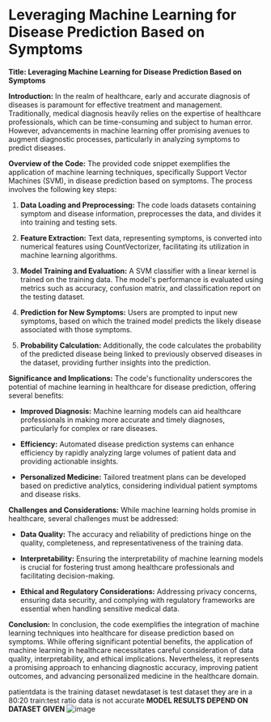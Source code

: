 # Leveraging Machine Learning for Disease Prediction Based on Symptoms
**Title: Leveraging Machine Learning for Disease Prediction Based on Symptoms**

**Introduction:**
In the realm of healthcare, early and accurate diagnosis of diseases is paramount for effective treatment and management. Traditionally, medical diagnosis heavily relies on the expertise of healthcare professionals, which can be time-consuming and subject to human error. However, advancements in machine learning offer promising avenues to augment diagnostic processes, particularly in analyzing symptoms to predict diseases.

**Overview of the Code:**
The provided code snippet exemplifies the application of machine learning techniques, specifically Support Vector Machines (SVM), in disease prediction based on symptoms. The process involves the following key steps:

1. **Data Loading and Preprocessing:** The code loads datasets containing symptom and disease information, preprocesses the data, and divides it into training and testing sets.

2. **Feature Extraction:** Text data, representing symptoms, is converted into numerical features using CountVectorizer, facilitating its utilization in machine learning algorithms.

3. **Model Training and Evaluation:** A SVM classifier with a linear kernel is trained on the training data. The model's performance is evaluated using metrics such as accuracy, confusion matrix, and classification report on the testing dataset.

4. **Prediction for New Symptoms:** Users are prompted to input new symptoms, based on which the trained model predicts the likely disease associated with those symptoms.

5. **Probability Calculation:** Additionally, the code calculates the probability of the predicted disease being linked to previously observed diseases in the dataset, providing further insights into the prediction.

**Significance and Implications:**
The code's functionality underscores the potential of machine learning in healthcare for disease prediction, offering several benefits:

- **Improved Diagnosis:** Machine learning models can aid healthcare professionals in making more accurate and timely diagnoses, particularly for complex or rare diseases.
  
- **Efficiency:** Automated disease prediction systems can enhance efficiency by rapidly analyzing large volumes of patient data and providing actionable insights.
  
- **Personalized Medicine:** Tailored treatment plans can be developed based on predictive analytics, considering individual patient symptoms and disease risks.

**Challenges and Considerations:**
While machine learning holds promise in healthcare, several challenges must be addressed:

- **Data Quality:** The accuracy and reliability of predictions hinge on the quality, completeness, and representativeness of the training data.
  
- **Interpretability:** Ensuring the interpretability of machine learning models is crucial for fostering trust among healthcare professionals and facilitating decision-making.
  
- **Ethical and Regulatory Considerations:** Addressing privacy concerns, ensuring data security, and complying with regulatory frameworks are essential when handling sensitive medical data.

**Conclusion:**
In conclusion, the code exemplifies the integration of machine learning techniques into healthcare for disease prediction based on symptoms. While offering significant potential benefits, the application of machine learning in healthcare necessitates careful consideration of data quality, interpretability, and ethical implications. Nevertheless, it represents a promising approach to enhancing diagnostic accuracy, improving patient outcomes, and advancing personalized medicine in the healthcare domain.

patientdata is the training dataset 
newdataset is test dataset
they are in a 80:20 train:test ratio
data is not accurate 
**MODEL RESULTS DEPEND ON DATASET GIVEN**
![image](https://github.com/admiral-vader88/medicalpredict/assets/81103846/1e21cfd2-ccba-417b-a00c-6760161aa648)


